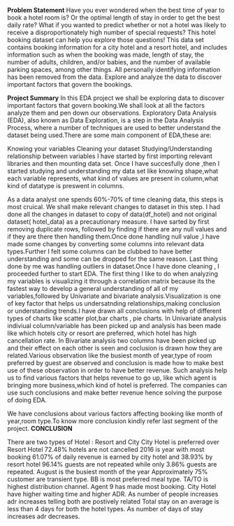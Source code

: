 **Problem Statement**
 Have you ever wondered when the best time of year to book a hotel room is? Or the optimal length of stay in order to get the best daily rate? What if you wanted to predict whether or not a hotel was 
 likely to receive a disproportionately high number of special requests? This hotel booking dataset can help you explore those questions!
This data set contains booking information for a city hotel and a resort hotel, and includes information such as when the booking was made, length of stay, 
the number of adults, children, and/or babies, and the number of available parking spaces, among other things. All personally identifying information has been removed from the data.
Explore and analyze the data to discover important factors that govern the bookings.

**Project Summary**
In this EDA project we shall be exploring data to discover important factors that govern booking.We shall look at all the factors analyze them and pen down our observations. Exploratory Data Analysis (EDA), 
also known as Data Exploration, is a step in the Data Analysis Process, where a number of techniques are used to better understand the dataset being used.There are some main component of EDA,these are:

Knowing your variables
Cleaning your dataset
Studying/Understanding relationship between variables
I have started by first importing relevant libraries and then mounting data set. Once I have succesfully done ,then I started studying and understanding my data set like knowing shape,what each variable represents,
what kind of values are present in column,what kind of datatype is preswent in columns.

As a data analyst one spends 60%-70% of time cleaning data, this steps is most cruical. We shall make relevant changes to dataset in this step. I had done all the changes in dataset to copy of data(df_hotel) and 
not original dataset( hotel_data) as a precautionary measure. I have sarted by first removing duplicate rows, followed by finding if there are any null values and if they are there then handling them.Once done
handling null value ,I have made some changes by converting some columns into relevant data types.Further I felt some columns can be clubbed to have better understanding and some can be dropped for the same reason.
Last thing done by me was handling outliers in dataset.Once I have done cleaning , I proceeded further to start EDA.
The first thing I like to do when analyzing my variables is visualizing it through a correlation matrix because its the fastest way to develop a general understanding of all of my variables,followed by Univariate and bivariate analysis.Visualization is one of key factor that helps us undersatnding relationships,making conclusion or understanding trends.I have drawn all conclusions with help of different types of charts like scatter plot,bar charts , pie charts. In Univariate analysis indiviual column/variable has been picked up and analysis has been made like which hotels city or resort are preferred, which hotel has high cancellation rate. In Bivariate analysis two columns have been picked up and their effect on each other is seen and coclusion is drawn how they are related.Various observation like the busiest month of year,type of room preferred by guest are observed and conclusion is made how to make best use of these observation in order to have better revenue. Such analysis help us to find various factors that helps revenue to go up, like which agent is bringing more business,which kind of hotel is preferred. The companies can use such conclusions and make better revenue hence solving the purpose of doing EDA.

We have conclusions about various factors affecting booking like month of year,room type.To know more conclusion kindly refer last segment of the project.
**CONCLUSION**

There are two types of Hotel : Resort and City
City Hotel is preferred over Resort Hotel
72.48% hotels are not cancelled
2016 is year with most booking
61.07% of daily revenue is earned by city hotel and 38.93% by resort hotel
96.14% guests are not repeated while only 3.86% guests are repeated.
August is the busiest month of the year
Approximately 75% customer are transient type.
BB is most preferred meal type.
TA/TO is highest distribution channel.
Agent 9 has made most booking.
City Hotel have higher waiting time and higher ADR.
As number of people increases adr increases telling both are postively related
Total stay on an average is less than 4 days for both the hotel types.
As number of days of stay increases adr decreases.
